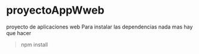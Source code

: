 # proyectoAppWweb
proyecto de aplicaciones web
Para instalar las dependencias nada mas hay que hacer 
>npm install
